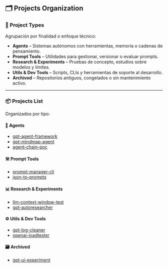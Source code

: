 ## 🗂️ Projects Organization

### 🧩 Project Types

Agrupación por finalidad o enfoque técnico:

- **Agents** – Sistemas autónomos con herramientas, memoria o cadenas de pensamiento.
- **Prompt Tools** – Utilidades para gestionar, versionar o evaluar prompts.
- **Research & Experiments** – Pruebas de concepto, estudios sobre modelos y límites.
- **Utils & Dev Tools** – Scripts, CLIs y herramientas de soporte al desarrollo.
- **Archived** – Repositorios antiguos, congelados o sin mantenimiento activo.

---

### 📦 Projects List

Organizados por tipo:

#### 🧠 Agents
- [gpt-agent-framework](#)
- [gpt-mindmap-agent](#)
- [agent-chain-poc](#)

#### 🛠️ Prompt Tools
- [prompt-manager-cli](#)
- [json-to-prompts](#)

#### 📊 Research & Experiments
- [llm-context-window-test](#)
- [gpt-autoresearcher](#)

#### ⚙️ Utils & Dev Tools
- [gpt-log-cleaner](#)
- [openai-loadtester](#)

#### 🗃️ Archived
- [gpt-ui-experiment](#)
